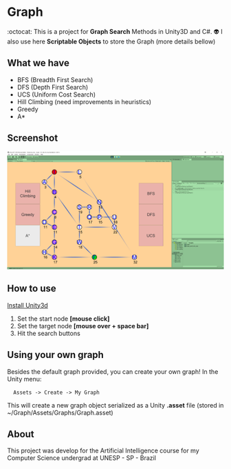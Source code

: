 # Graph

:octocat: This is a project for **Graph Search** Methods in Unity3D and C#. :alien:
I also use here **Scriptable Objects** to store the Graph (more details bellow)

## What we have

* BFS (Breadth First Search)
* DFS (Depth First Search)
* UCS (Uniform Cost Search)
* Hill Climbing (need improvements in heuristics)
* Greedy
* A*

## Screenshot

![An awesome screenshot](./Screenshot.png)

## How to use

[Install Unity3d](https://unity3d.com)

1. Set the start node **[mouse click]**
2. Set the target node **[mouse over + space bar]**
3. Hit the search buttons

## Using your own graph

   Besides the default graph provided, you can create your own graph!
   In the Unity menu:

      Assets -> Create -> My Graph

This will create a new graph object serialized as a Unity **.asset** file (stored in ~/Graph/Assets/Graphs/Graph.asset)

## About

This project was develop for the Artificial Intelligence course for my Computer Science undergrad at UNESP - SP - Brazil